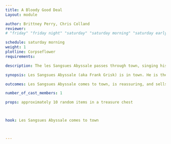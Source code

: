 ```yaml
---
title: A Bloody Good Deal
Layout: module

author: Brittney Perry, Chris Colland
reviewer: 
# "friday" "friday night" "saturday" "saturday morning" "saturday early afternoon" "saturday early evening" "saturday night" "reaction" "tavern setup" "townsfolk" "randoms"

schedule: saturday morning
weight: 1
plotline: Corpseflower
requirements: 

description: The les Sangsues Abyssale passes through town, singing his own praises and trying to sell his dubious wares.

synopsis: Les Sangsues Abyssale (aka Frank Grisk) is in town. He is there to see how people like his wine, assure them that it is perfectly safe if questioned, to get adventurers to buy wine shares, toot his own horn on how good he is at making wine, how good of a mage he is and how his charms are perfect, etc. He has with him several 'charms', bobbles, trinkets, and 'potions'. None of these items actually have any effect. He is a smarmy car salesman out to make a buck.

outcomes: Les Sangsues Abyssale comes to town, is reassuring, and sells his wares

number_of_cast_members: 1

props: approximately 10 random items in a treasure chest



hook: Les Sangsues Abyssale comes to town



---
```

